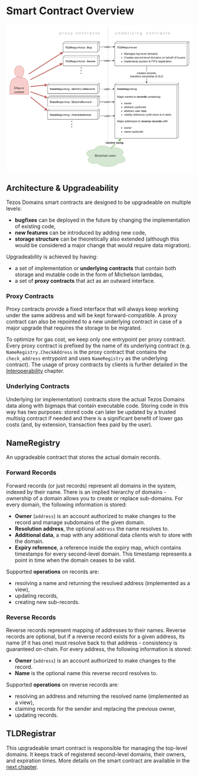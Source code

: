 # Smart Contract Overview

![Overview of Smart Contracts](../.gitbook/assets/smart_contracts.png)

## Architecture & Upgradeability

Tezos Domains smart contracts are designed to be upgradeable on multiple levels:

* **bugfixes** can be deployed in the future by changing the implementation of existing code,
* **new features** can be introduced by adding new code,
* **storage structure** can be theoretically also extended \(although this would be considered a major change that would require data migration\).

Upgradeability is achieved by having:

* a set of implementation or **underlying** **contracts** that contain both storage and mutable code in the form of Michelson lambdas,
* a set of **proxy contracts** that act as an outward interface.

### Proxy Contracts

Proxy contracts provide a fixed interface that will always keep working under the same address and will be kept forward-compatible. A proxy contract can also be repointed to a new underlying contract in case of a major upgrade that requires the storage to be migrated.

To optimize for gas cost, we keep only one entrypoint per proxy contract. Every proxy contract is prefixed by the name of its underlying contract \(e.g. `NameRegistry.CheckAddress` is the proxy contract that contains the `check_address` entrypoint and uses `NameRegistry` as the underlying contract\). The usage of proxy contracts by clients is further detailed in the [Interoperability](../interoperability/name-resolution.md) chapter.

### Underlying Contracts

Underlying \(or implementation\) contracts store the actual Tezos Domains data along with bigmaps that contain executable code. Storing code in this way has two purposes: stored code can later be updated by a trusted multisig contract if needed and there is a significant benefit of lower gas costs \(and, by extension, transaction fees paid by the user\).

## NameRegistry

An upgradeable contract that stores the actual domain records.

### Forward Records

Forward records \(or just records\) represent all domains in the system, indexed by their name. There is an implied hierarchy of domains - ownership of a domain allows you to create or replace sub-domains. For every domain, the following information is stored:

* **Owner** \(`address`\) is an account authorized to make changes to the record and manage subdomains of the given domain.
* **Resolution address**, the optional `address` the name resolves to.
* **Additional data**, a map with any additional data clients wish to store with the domain.
* **Expiry reference**, a reference inside the expiry map, which contains timestamps for every second-level domain. This timestamp represents a point in time when the domain ceases to be valid.

Supported **operations** on records are:

* resolving a name and returning the resolved address \(implemented as a view\),
* updating records,
* creating new sub-records.

### Reverse Records

Reverse records represent mapping of addresses to their names. Reverse records are optional, but if a reverse record exists for a given address, its name \(if it has one\) must resolve back to that address - consistency is guaranteed on-chain. For every address, the following information is stored:

* **Owner** \(`address`\) is an account authorized to make changes to the record.
* **Name** is the optional name this reverse record resolves to.

Supported **operations** on reverse records are:

* resolving an address and returning the resolved name \(implemented as a view\),
* claiming records for the sender and replacing the previous owner,
* updating records.

## TLDRegistrar

This upgradeable smart contract is responsible for managing the top-level domains. It keeps track of registered second-level domains, their owners, and expiration times. More details on the smart contract are available in the [next chapter](top-level-domain-registrar.md).

